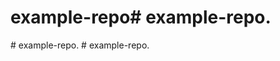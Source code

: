 # example-repo#   e x a m p l e - r e p o .  
 #   e x a m p l e - r e p o .  
 #   e x a m p l e - r e p o .  
 